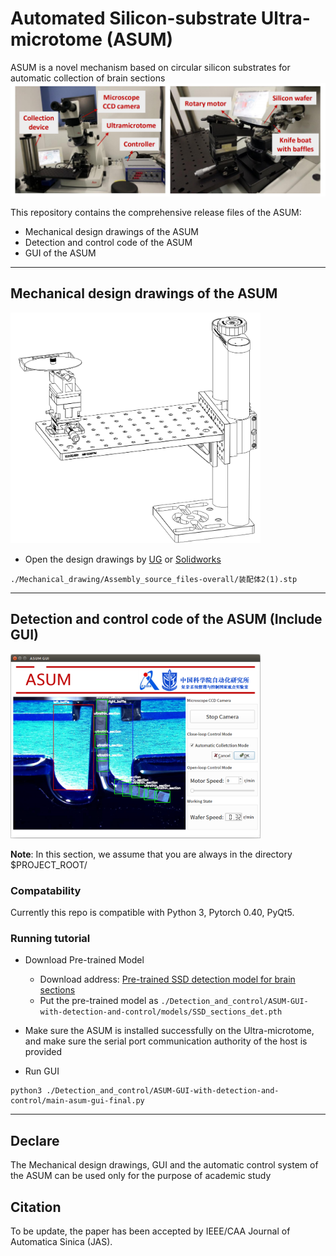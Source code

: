 # Automated Silicon-substrate Ultra-microtome (ASUM) 
ASUM is a novel mechanism based on circular silicon substrates for automatic collection of brain sections
<img src="./show_pics/ASUM_PIC.png" width="600px">


This repository contains the comprehensive release files of the ASUM:
- Mechanical design drawings of the ASUM
- Detection and control code of the ASUM 
- GUI of the ASUM

----

## Mechanical design drawings of the ASUM
<!-- ![alt](./show_pics/ASUM_mecha.png) -->
<img src="./show_pics/ASUM_mecha.png" width="400px">

- Open the design drawings by [UG](https://www.plm.automation.siemens.com/global/en/products/nx/) or [Solidworks](https://www.solidworks.com/zh-hans)
```
./Mechanical_drawing/Assembly_source_files-overall/装配体2(1).stp
```



----

## Detection and control code of the ASUM (Include GUI)
<img src="./show_pics/GUI2.png" width="400px">

**Note**: In this section, we assume that you are always in the directory $PROJECT_ROOT/

### Compatability
Currently this repo is compatible with Python 3, Pytorch 0.40, PyQt5.

### Running tutorial
- Download Pre-trained Model
  - Download address: [Pre-trained SSD detection model for brain sections](https://drive.google.com/file/d/1bxM01SwDm1i7HxVM0AG3kzNZ3eUrKP-M/view?usp=sharing)
  - Put the pre-trained model as `./Detection_and_control/ASUM-GUI-with-detection-and-control/models/SSD_sections_det.pth`

- Make sure the ASUM is installed successfully on the Ultra-microtome, and make sure the serial port communication authority of the host is provided


- Run GUI
```
python3 ./Detection_and_control/ASUM-GUI-with-detection-and-control/main-asum-gui-final.py
```

----
## Declare
The Mechanical design drawings, GUI and the automatic control system of the ASUM can be used only for the purpose of academic study

## Citation
To be update, the paper has been accepted by IEEE/CAA Journal of Automatica Sinica (JAS).

